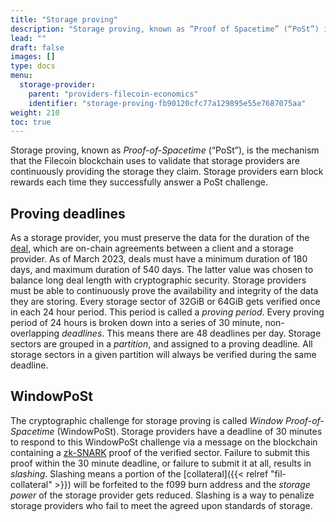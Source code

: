 ```yaml
---
title: "Storage proving"
description: "Storage proving, known as “Proof of Spacetime” (“PoSt”) is the mechanism that validate storage providers are storing the data they claim."
lead: ""
draft: false
images: []
type: docs
menu:
  storage-provider:
    parent: "providers-filecoin-economics"
    identifier: "storage-proving-fb90120cfc77a129895e55e7687075aa"
weight: 210
toc: true
---
```


Storage proving, known as _Proof-of-Spacetime_ (“PoSt”), is the mechanism that the Filecoin blockchain uses to validate that storage providers are continuously providing the storage they claim. Storage providers earn block rewards each time they successfully answer a PoSt challenge.

## Proving deadlines
As a storage provider, you must preserve the data for the duration of the [deal](https://docs.filecoin.io/reference/general/glossary/#deal), which are on-chain agreements between a client and a storage provider. As of March 2023, deals must have a minimum duration of 180 days, and maximum duration of 540 days. The latter value was chosen to balance long deal length with cryptographic security. Storage providers must be able to continuously prove the availability and integrity of the data they are storing. Every storage sector of 32GiB or 64GiB gets verified once in each 24 hour period. This period is called a _proving period_. Every proving period of 24 hours is broken down into a series of 30 minute, non-overlapping _deadlines_. This means there are 48 deadlines per day. Storage sectors are grouped in a _partition_, and assigned to a proving deadline. All storage sectors in a given partition will always be verified during the same deadline.

## WindowPoSt

The cryptographic challenge for storage proving is called _Window Proof-of-Spacetime_ (WindowPoSt). Storage providers have a deadline of 30 minutes to respond to this WindowPoSt challenge via a message on the blockchain containing a [zk-SNARK](https://en.wikipedia.org/wiki/Zero-knowledge_proof) proof of the verified sector. Failure to submit this proof within the 30 minute deadline, or failure to submit it at all, results in _slashing_. Slashing means a portion of the [collateral]({{< relref "fil-collateral" >}}) will be forfeited to the f099 burn  address and the _storage power_ of the storage provider gets reduced. Slashing is a way to penalize storage providers who fail to meet the agreed upon standards of storage.

<!-- TODO NOBLOCK STEF BOB a lot of duplication here with committed-capacity section -->

